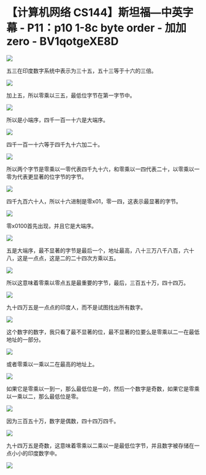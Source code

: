 # 【计算机网络 CS144】斯坦福—中英字幕 - P11：p10 1-8c byte order - 加加zero - BV1qotgeXE8D

![](img/aaa0fa3d82fbc98c8e230c5162702108_0.png)

五三在印度数字系统中表示为三十五，五十三等于十六的三倍。

![](img/aaa0fa3d82fbc98c8e230c5162702108_2.png)

加上五，所以零乘以三五，最低位字节在第一字节中。

![](img/aaa0fa3d82fbc98c8e230c5162702108_4.png)

所以是小端序，四千一百一十六是大端序。

![](img/aaa0fa3d82fbc98c8e230c5162702108_6.png)

四千一百一十六等于四千九十六加二十。

![](img/aaa0fa3d82fbc98c8e230c5162702108_8.png)

所以两个字节是零乘以一零代表四千九十六，和零乘以一四代表二十，以零乘以一零为代表更显著的位字节的字节。



![](img/aaa0fa3d82fbc98c8e230c5162702108_10.png)

四千九百六十人，所以十六进制是零x01，零一四，这表示最显著的字节。

![](img/aaa0fa3d82fbc98c8e230c5162702108_12.png)

零x0100首先出现，并且它是大端序。

![](img/aaa0fa3d82fbc98c8e230c5162702108_14.png)

五是大端序，最不显著的字节是最后一个，地址最高，八十三万八千八百，六十八，这是一点点，这是二的二十四次方乘以五。



![](img/aaa0fa3d82fbc98c8e230c5162702108_16.png)

所以这意味着零乘以零点五是最重要的字节，最后，三百五十万，四十四万。

![](img/aaa0fa3d82fbc98c8e230c5162702108_18.png)

九十四万五是一点点的印度人，而不是试图找出所有数字。

![](img/aaa0fa3d82fbc98c8e230c5162702108_20.png)

这个数字的数字，我只看了最不显著的位，最不显著的位要么是零乘以二一在最低地址的一部分。

![](img/aaa0fa3d82fbc98c8e230c5162702108_22.png)

或者零乘以一乘以二在最高的地址上。

![](img/aaa0fa3d82fbc98c8e230c5162702108_24.png)

如果它是零乘以一到一，那么最低位是一的，然后一个数字是奇数，如果它是零乘以一乘以二，那么最低位是零。

![](img/aaa0fa3d82fbc98c8e230c5162702108_26.png)

因为三百五十万，数字是偶数，四十四万四千。

![](img/aaa0fa3d82fbc98c8e230c5162702108_28.png)

九十四万五是奇数，这意味着零乘以二乘以一是最低位字节，并且数字被存储在一点小小的印度数字中。

![](img/aaa0fa3d82fbc98c8e230c5162702108_30.png)